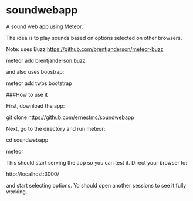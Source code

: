 # soundwebapp

A sound web app using Meteor.

The idea is to play sounds based on options selected on other browsers.

Note: uses Buzz  https://github.com/brentjanderson/meteor-buzz

meteor add brentjanderson:buzz

and also uses boostrap:

meteor add twbs:bootstrap

###How to use it

First, download the app:

git clone https://github.com/ernestmc/soundwebapp

Next, go to the directory and run meteor:

cd soundwebapp

meteor

This should start serving the app so you can test it. Direct your browser to:

http://localhost:3000/

and start selecting options. Yo should open another sessions to see it fully working.





